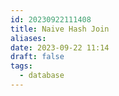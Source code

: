 ```yaml
---
id: 20230922111408
title: Naive Hash Join
aliases: 
date: 2023-09-22 11:14
draft: false
tags:
  - database
---
```



